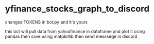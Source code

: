 # yfinance_stocks_graph_to_discord
changes TOKENS in bot.py and it's yours

this bot will pull data from yahoofinance in dataframe and plot it using pandas then save using matplotlib
then send messsege in discord
